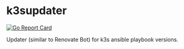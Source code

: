 # k3supdater

[![Go Report Card](https://goreportcard.com/badge/github.com/cguertin14/k3supdater)](https://goreportcard.com/report/github.com/cguertin14/k3supdater)


Updater (similar to Renovate Bot) for k3s ansible playbook versions.
